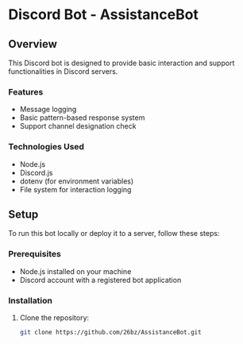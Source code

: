 # Discord Bot - AssistanceBot

## Overview

This Discord bot is designed to provide basic interaction and support functionalities in Discord servers.

### Features

- Message logging
- Basic pattern-based response system
- Support channel designation check

### Technologies Used

- Node.js
- Discord.js
- dotenv (for environment variables)
- File system for interaction logging

## Setup

To run this bot locally or deploy it to a server, follow these steps:

### Prerequisites

- Node.js installed on your machine
- Discord account with a registered bot application

### Installation

1. Clone the repository:

   ```bash
   git clone https://github.com/26bz/AssistanceBot.git
